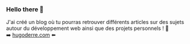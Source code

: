 ### Hello there 👋
J'ai créé un blog où tu pourras retrouver différents articles sur des sujets autour du développement web ainsi que des projets personnels ! 📝<br>
➡️ [hugoderre.com](https://hugoderre.com/) ⬅️<br>
<!--
**hugoderre/hugoderre** is a ✨ _special_ ✨ repository because its `README.md` (this file) appears on your GitHub profile.

Here are some ideas to get you started:

- 🔭 I’m currently working on ...
- 🌱 I’m currently learning ...
- 👯 I’m looking to collaborate on ...
- 🤔 I’m looking for help with ...
- 💬 Ask me about ...
- 📫 How to reach me: ...
- 😄 Pronouns: ...
- ⚡ Fun fact: ...
-->
